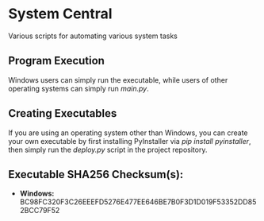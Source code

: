 # System Central

Various scripts for automating various system tasks

## Program Execution

Windows users can simply run the executable, while users of other operating systems
can simply run *main.py*.

## Creating Executables

If you are using an operating system other than Windows, you can create your own executable by
first installing PyInstaller via *pip install pyinstaller*, then simply run the *deploy.py* script in
the project repository.

## Executable SHA256 Checksum(s):

* **Windows:** BC98FC320F3C26EEEFD5276E477EE646BE7B0F3D1D019F53352DD852BCC79F52






